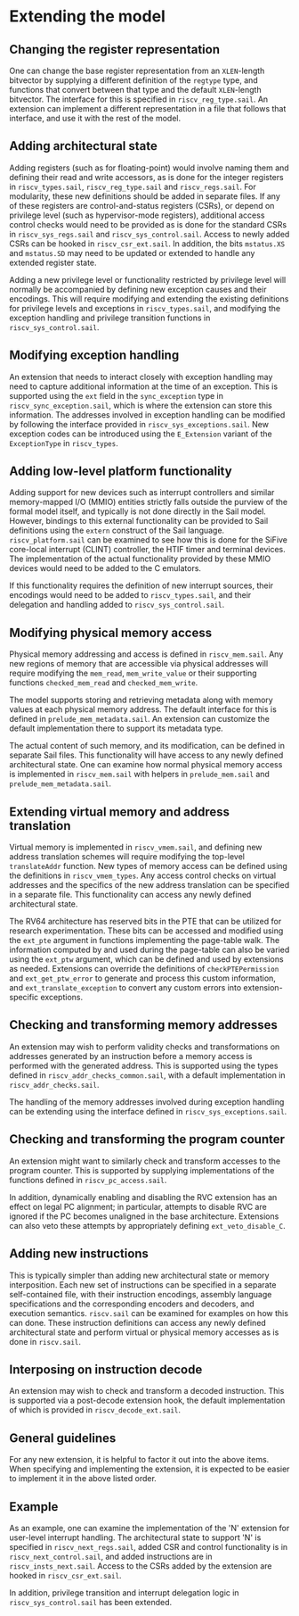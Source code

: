 Extending the model
===================

Changing the register representation
------------------------------------

One can change the base register representation from an `XLEN`-length
bitvector by supplying a different definition of the `regtype` type,
and functions that convert between that type and the default
`XLEN`-length bitvector.  The interface for this is specified in
`riscv_reg_type.sail`.  An extension can implement a different
representation in a file that follows that interface, and use it with
the rest of the model.

Adding architectural state
--------------------------

Adding registers (such as for floating-point) would involve naming
them and defining their read and write accessors, as is done for the
integer registers in `riscv_types.sail`, `riscv_reg_type.sail` and
`riscv_regs.sail`.  For modularity, these new definitions should be
added in separate files.  If any of these registers are
control-and-status registers (CSRs), or depend on
privilege level (such as hypervisor-mode registers), additional access
control checks would need to be provided as is done for the standard
CSRs in `riscv_sys_regs.sail` and `riscv_sys_control.sail`.  Access to
newly added CSRs can be hooked in `riscv_csr_ext.sail`. In addition,
the bits `mstatus.XS` and `mstatus.SD` may need to be updated
or extended to handle any extended register state.

Adding a new privilege level or functionality restricted by privilege
level will normally be accompanied by defining new exception causes
and their encodings.  This will require modifying and extending the
existing definitions for privilege levels and exceptions in
`riscv_types.sail`, and modifying the exception handling and privilege
transition functions in `riscv_sys_control.sail`.

Modifying exception handling
----------------------------

An extension that needs to interact closely with exception handling
may need to capture additional information at the time of an
exception.  This is supported using the `ext` field in the
`sync_exception` type in `riscv_sync_exception.sail`, which is where
the extension can store this information.  The addresses involved in
exception handling can be modified by following the interface provided
in `riscv_sys_exceptions.sail`.  New exception codes can be introduced
using the `E_Extension` variant of the `ExceptionType` in
`riscv_types`.

Adding low-level platform functionality
---------------------------------------

Adding support for new devices such as interrupt controllers and
similar memory-mapped I/O (MMIO) entities strictly falls outside the
purview of the formal model itself, and typically is not done
directly in the Sail model.  However, bindings to this external
functionality can be provided to Sail definitions using the `extern`
construct of the Sail language. `riscv_platform.sail` can be examined
to see how this is done for the SiFive core-local interrupt (CLINT)
controller, the HTIF timer and terminal devices.  The
implementation of the actual functionality provided by these MMIO
devices would need to be added to the C emulators.

If this functionality requires the definition of new interrupt
sources, their encodings would need to be added to `riscv_types.sail`,
and their delegation and handling added to `riscv_sys_control.sail`.

Modifying physical memory access
--------------------------------

Physical memory addressing and access is defined in `riscv_mem.sail`.
Any new regions of memory that are accessible via physical addresses
will require modifying the `mem_read`, `mem_write_value` or their
supporting functions `checked_mem_read` and `checked_mem_write`.

The model supports storing and retrieving metadata along with memory
values at each physical memory address.  The default interface for
this is defined in `prelude_mem_metadata.sail`.  An extension can
customize the default implementation there to support its metadata
type.

The actual content of such memory, and its modification, can be
defined in separate Sail files.  This functionality will have access
to any newly defined architectural state.  One can examine how normal
physical memory access is implemented in `riscv_mem.sail` with helpers
in `prelude_mem.sail` and `prelude_mem_metadata.sail`.

Extending virtual memory and address translation
------------------------------------------------

Virtual memory is implemented in `riscv_vmem.sail`, and defining new
address translation schemes will require modifying the top-level
`translateAddr` function.  New types of memory access can be defined
using the definitions in `riscv_vmem_types`.  Any access control
checks on virtual addresses and the specifics of the new address
translation can be specified in a separate file.  This functionality
can access any newly defined architectural state.

The RV64 architecture has reserved bits in the PTE that can be
utilized for research experimentation.  These bits can be accessed and
modified using the `ext_pte` argument in functions implementing the
page-table walk.  The information computed by and used during the
page-table can also be varied using the `ext_ptw` argument, which can
be defined and used by extensions as needed.  Extensions can override
the definitions of `checkPTEPermission` and `ext_get_ptw_error` to
generate and process this custom information, and
`ext_translate_exception` to convert any custom errors into
extension-specific exceptions.

Checking and transforming memory addresses
------------------------------------------

An extension may wish to perform validity checks and transformations
on addresses generated by an instruction before a memory access is
performed with the generated address.  This is supported using the
types defined in `riscv_addr_checks_common.sail`, with a default
implementation in `riscv_addr_checks.sail`.

The handling of the memory addresses involved during exception
handling can be extending using the interface defined in
`riscv_sys_exceptions.sail`.

Checking and transforming the program counter
---------------------------------------------

An extension might want to similarly check and transform accesses to
the program counter.  This is supported by supplying implementations
of the functions defined in `riscv_pc_access.sail`.

In addition, dynamically enabling and disabling the RVC extension has
an effect on legal PC alignment; in particular, attempts to disable
RVC are ignored if the PC becomes unaligned in the base architecture.
Extensions can also veto these attempts by appropriately defining
`ext_veto_disable_C`.

Adding new instructions
-----------------------

This is typically simpler than adding new architectural state or
memory interposition.  Each new set of instructions can be specified
in a separate self-contained file, with their instruction encodings,
assembly language specifications and the corresponding encoders and
decoders, and execution semantics. `riscv.sail` can be examined for
examples on how this can done.  These instruction definitions can
access any newly defined architectural state and perform virtual or
physical memory accesses as is done in `riscv.sail`.

Interposing on instruction decode
---------------------------------

An extension may wish to check and transform a decoded instruction.
This is supported via a post-decode extension hook, the default
implementation of which is provided in `riscv_decode_ext.sail`.

General guidelines
------------------

For any new extension, it is helpful to factor it out into the above
items.  When specifying and implementing the extension, it is expected
to be easier to implement it in the above listed order.

Example
-------

As an example, one can examine the implementation of the 'N' extension
for user-level interrupt handling.  The architectural state to support
'N' is specified in `riscv_next_regs.sail`, added CSR and control
functionality is in `riscv_next_control.sail`, and added instructions
are in `riscv_insts_next.sail`.  Access to the CSRs added by the
extension are hooked in `riscv_csr_ext.sail`.

In addition, privilege transition and interrupt delegation logic in
`riscv_sys_control.sail` has been extended.

